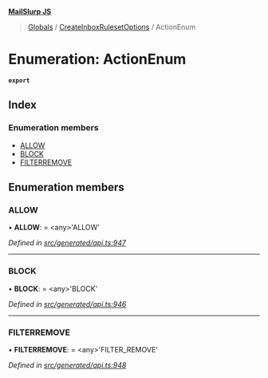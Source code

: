 **[MailSlurp JS](../README.md)**

> [Globals](../README.md) / [CreateInboxRulesetOptions](../modules/createinboxrulesetoptions.md) / ActionEnum

# Enumeration: ActionEnum

**`export`** 

## Index

### Enumeration members

* [ALLOW](createinboxrulesetoptions.actionenum.md#allow)
* [BLOCK](createinboxrulesetoptions.actionenum.md#block)
* [FILTERREMOVE](createinboxrulesetoptions.actionenum.md#filterremove)

## Enumeration members

### ALLOW

•  **ALLOW**:  = \<any>'ALLOW'

*Defined in [src/generated/api.ts:947](https://github.com/mailslurp/mailslurp-client/blob/730b817/src/generated/api.ts#L947)*

___

### BLOCK

•  **BLOCK**:  = \<any>'BLOCK'

*Defined in [src/generated/api.ts:946](https://github.com/mailslurp/mailslurp-client/blob/730b817/src/generated/api.ts#L946)*

___

### FILTERREMOVE

•  **FILTERREMOVE**:  = \<any>'FILTER\_REMOVE'

*Defined in [src/generated/api.ts:948](https://github.com/mailslurp/mailslurp-client/blob/730b817/src/generated/api.ts#L948)*
